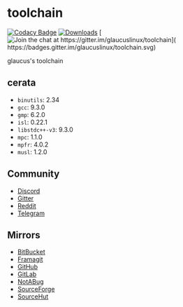 # toolchain
[![Codacy Badge](
https://api.codacy.com/project/badge/Grade/5fc57d42b8f249d8ab498b2597e937be)](
https://app.codacy.com/gh/glaucuslinux/toolchain?utm_source=github.com&utm_medium=referral&utm_content=glaucuslinux/toolchain&utm_campaign=Badge_Grade_Dashboard)
[![Downloads](
https://img.shields.io/github/downloads/glaucuslinux/toolchain/total.svg)](
https://github.com/glaucuslinux/toolchain/releases)
[![Join the chat at https://gitter.im/glaucuslinux/toolchain](
https://badges.gitter.im/glaucuslinux/toolchain.svg)](
https://gitter.im/glaucuslinux/toolchain?utm_source=badge&utm_medium=badge&utm_campaign=pr-badge&utm_content=badge)

glaucus's toolchain

## cerata
* `binutils`: 2.34
* `gcc`: 9.3.0
* `gmp`: 6.2.0
* `isl`: 0.22.1
* `libstdc++-v3`: 9.3.0
* `mpc`: 1.1.0
* `mpfr`: 4.0.2
* `musl`: 1.2.0

## Community
* [Discord](https://discord.gg/gZSHj65)
* [Gitter](https://gitter.im/glaucuslinux/toolchain)
* [Reddit](https://www.reddit.com/r/glaucus)
* [Telegram](https://t.me/glaucuslinux)

## Mirrors
* [BitBucket](https://bitbucket.org/glaucuslinux/toolchain)
* [Framagit](https://framagit.org/glaucuslinux/toolchain)
* [GitHub](https://github.com/glaucuslinux/toolchain)
* [GitLab](https://gitlab.com/glaucuslinux/toolchain)
* [NotABug](https://notabug.org/glaucuslinux/toolchain)
* [SourceForge](https://git.code.sf.net/p/glaucuslinux/toolchain)
* [SourceHut](https://git.sr.ht/~glaucuslinux/toolchain)
